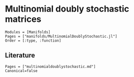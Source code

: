 # Multinomial doubly stochastic matrices

```@autodocs
Modules = [Manifolds]
Pages = ["manifolds/MultinomialDoublyStochastic.jl"]
Order = [:type, :function]
```

## Literature

```@bibliography
Pages = ["multinomialdoublystochastic.md"]
Canonical=false
```
